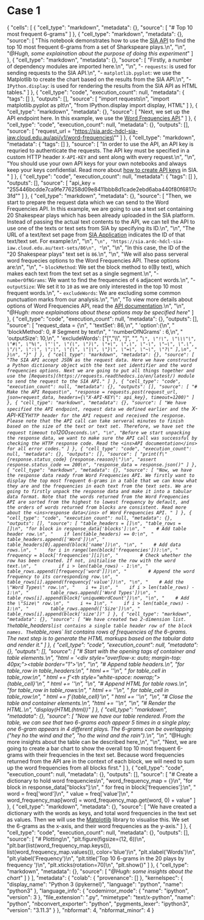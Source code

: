 # Case 1
{
 "cells": [
  {
   "cell_type": "markdown",
   "metadata": {},
   "source": [
    "# Top 10 most frequent 6-grams"
   ]
  },
  {
   "cell_type": "markdown",
   "metadata": {},
   "source": [
    "This notebook demonstrates how to use the <ins>SIA API</ins> to find the top 10 most frequent 6-grams from a set of Sharkspeare plays.\n",
    "\n",
    "_@Hugh, some explaination about the purpose of doing this experiment_"
   ]
  },
  {
   "cell_type": "markdown",
   "metadata": {},
   "source": [
    "Firstly, a number of dependency modules are imported here.\n",
    "\n",
    "- `requests`: is used for sending requests to the SIA API.\n",
    "- `matplotlib.pyplot`: we use the Matplotlib to create the chart based on the results from the SIA API.\n",
    "- `IPython.display`: is used for rendering the results from the SIA API as HTML tables."
   ]
  },
  {
   "cell_type": "code",
   "execution_count": null,
   "metadata": {
    "tags": []
   },
   "outputs": [],
   "source": [
    "import requests\n",
    "import matplotlib.pyplot as plt\n",
    "from IPython.display import display, HTML"
   ]
  },
  {
   "cell_type": "markdown",
   "metadata": {},
   "source": [
    "Next, we set up the API endpoint here. In this example, we use the <ins>Word Frequencies API</ins>."
   ]
  },
  {
   "cell_type": "code",
   "execution_count": null,
   "metadata": {},
   "outputs": [],
   "source": [
    "request_url = \"https://sia.ardc-hdcl-sia-iaw.cloud.edu.au/api/v1/word-frequencies\""
   ]
  },
  {
   "cell_type": "markdown",
   "metadata": {
    "tags": []
   },
   "source": [
    "In order to use the API, an API key is requried to authenticate the requests. The API key must be specified in a custom HTTP header `X-API-KEY` and sent along with every request.\n",
    "\n",
    "You should use your own API keys for your own notebooks and always keep your keys confidential. Read more about <ins>how to create API keys</ins> in SIA. "
   ]
  },
  {
   "cell_type": "code",
   "execution_count": null,
   "metadata": {
    "tags": []
   },
   "outputs": [],
   "source": [
    "api_key = \"255446bcdde7ca9fe776258d09e8411bbb8d1cade2ebd6aba440f80f6817c3fd\""
   ]
  },
  {
   "cell_type": "markdown",
   "metadata": {},
   "source": [
    "Then, we start to prepare the request data which we can send to the Word Frequencies API. In this example, we are going to use a text set containing 20 Shakespear plays which has been already uploaded in the SIA platform. Instead of passing the actual text contents to the API, we can tell the API to use one of the texts or text sets from SIA by specifying its ID.\n",
    "\n",
    "The URL of a text/text set page from <ins>SIA Application</ins> indicates the ID of that text/text set. For example:\n",
    "\n",
    "```\n",
    "https://sia.ardc-hdcl-sia-iaw.cloud.edu.au/text-sets/86\n",
    "```\n",
    "\n",
    "In this case, the ID of the \"20 Shakespear plays\" text set is `86`.\n",
    "\n",
    "We will also pass serveral word frequecies options to the Word Frequencies API. These options are:\n",
    "\n",
    "- `blockMethod`: We set the block method to `0`(By text), which makes each text from the text set as a single segment.\n",
    "- `numberOfNGrams`: We want to find the frequencies of `6` adjacent words.\n",
    "- `outputSize`: We set it to `10` as we are only interested in the top 10 most frequent words.\n",
    "- `excludeWords`: We are excluding some common punctuation marks from our analysis.\n",
    "\n",
    "To view more details about options of Word Frequencies API, read the <ins>API documentation</ins>.\n",
    "\n",
    "_@Hugh: more explainations about these options may be specified here_"
   ]
  },
  {
   "cell_type": "code",
   "execution_count": null,
   "metadata": {},
   "outputs": [],
   "source": [
    "request_data = {\n",
    "    'textSet': 86,\n",
    "    'option':{\n",
    "        'blockMethod': 0,       # Segment by text\n",
    "        'numberOfNGrams' : 6,\n",
    "        'outputSize': 10,\n",
    "        'excludeWords': [\"[\",\"\\\\\", \"]\", \"_\", \"`\", \"!\", \"\\\"\", \"#\", \"%\", \"'\", \"(\", \")\", \"+\", \",\", \"-\", \"–\", \".\", \"/\", \":\", \";\", \"{\", \"|\", \"}\", \"=\", \"~\", \"?\" ],\n",
    "    }\n",
    "}"
   ]
  },
  {
   "cell_type": "markdown",
   "metadata": {},
   "source": [
    "The SIA API accept JSON as the request data. Here we have constructed a Python dictionary object with the text set identifier and the word frequencies options. Next we are going to put all things together and use the [Requests](https://requests.readthedocs.io/en/latest/) module to send the request to the SIA API."
   ]
  },
  {
   "cell_type": "code",
   "execution_count": null,
   "metadata": {},
   "outputs": [],
   "source": [
    "# Make the API Request\n",
    "response = requests.post(request_url, json=request_data, headers={\"X-API-KEY\": api_key}, timeout=1200)"
   ]
  },
  {
   "cell_type": "markdown",
   "metadata": {},
   "source": [
    "We have specified the API endpoint, request data we defined earlier and the `X-API-KEY` HTTP header for the API request and received the response. Please note that the API call can take serveral minutes to finish based on the size of the text or text set. Therefore, we have set the request timeout to `1200` seconds.\n",
    "\n",
    "Before we start unpacking the response data, we want to make sure the API call was successful by checking the HTTP response code. Read the <ins>API documentation</ins> for all error codes."
   ]
  },
  {
   "cell_type": "code",
   "execution_count": null,
   "metadata": {},
   "outputs": [],
   "source": [
    "print(f\"{response.status_code} {response.reason}\")\n",
    "assert response.status_code == 200\n",
    "response_data = response.json()"
   ]
  },
  {
   "cell_type": "markdown",
   "metadata": {},
   "source": [
    "Now, we have the response data ready from Word Frequencies API. We firstly want to display the top most frequent 6-grams in a table that we can know what they are and the frequencies in each text from the text sets. We are going to firstly unpack the response data and make it into a tabular data format. Note that the words returned from the Word Frequencies API are sorted from the highest to lowest frequency by default, and the orders of words returned from blocks are consistent. Read more about the <ins>response data</ins> of Word Frequencies API. "
   ]
  },
  {
   "cell_type": "code",
   "execution_count": null,
   "metadata": {},
   "outputs": [],
   "source": [
    "table_headers = []\n",
    "table_rows = []\n",
    "for block in response_data['blocks']:\n",
    "    # Add table header row.\n",
    "    if len(table_headers) == 0:\n",
    "        table_headers.append(['Word'])\n",
    "    table_headers[0].append(block['name'])\n",
    "\n",
    "    # Add data rows.\n",
    "    for i in range(len(block['frequencies'])):\n",
    "        frequency = block['frequencies'][i]\n",
    "        # Check whether the row has been created. If not, initialise the row with the word text.\n",
    "        if i > len(table_rows) - 1:\n",
    "            table_rows.append([frequency['word']])\n",
    "        # Append the word frequency to its corresponding row.\n",
    "        table_rows[i].append(frequency['value'])\n",
    "\n",
    "    # Add the \"Word Types\" row.\n",
    "    i += 1\n",
    "    if i > len(table_rows) - 1:\n",
    "        table_rows.append(['Word Types'])\n",
    "    table_rows[i].append(block['uniqueWordCount'])\n",
    "\n",
    "    # Add the \"Size\" row.\n",
    "    i += 1\n",
    "    if i > len(table_rows) - 1:\n",
    "        table_rows.append(['Size'])\n",
    "    table_rows[i].append(block['size'])"
   ]
  },
  {
   "cell_type": "markdown",
   "metadata": {},
   "source": [
    "We have created two 2-dimension list. The `table_headers` list contains a single table header row of the block names. The `table_rows` list contains rows of frequencies of the 6-grams. The next step is to generate the HTML markups based on the tabular data and render it."
   ]
  },
  {
   "cell_type": "code",
   "execution_count": null,
   "metadata": {},
   "outputs": [],
   "source": [
    "# Start with the opening tags of container and table elements.\n",
    "html = '<div style=\"overflow-x: auto; margin-top: 40px;\"><table border=\"1\">'\n",
    "\n",
    "# Append table headers.\n",
    "for table_row in table_headers:\n",
    "    html += '<tr>'\n",
    "    for table_cell in table_row:\n",
    "        html += f'<th style=\"white-space: nowrap;\">{table_cell}</td>'\n",
    "    html += '</tr>'\n",
    "\n",
    "# Append HTML for table rows.\n",
    "for table_row in table_rows:\n",
    "    html += '<tr>'\n",
    "    for table_cell in table_row:\n",
    "        html += f'<td>{table_cell}</td>'\n",
    "    html += '</tr>'\n",
    "\n",
    "# Close the table and container elements.\n",
    "html += '</table></div>'\n",
    "\n",
    "# Render the HTML.\n",
    "display(HTML(html))"
   ]
  },
  {
   "cell_type": "markdown",
   "metadata": {},
   "source": [
    "Now we have our table rendered. From the table, we can see that two 6-grams each appear 5 times in a single play; one 6-gram appears in 4 different plays. The 6-grams can be overlapping (\"hey ho the wind and the\", \"ho the wind and the rain\").\n",
    "\n",
    "_@Hugh: more insights about the table can be described here_\n",
    "\n",
    "Next, we are going to create a bar chart to show the overall top 10 most frequent 6-grams with their frequencies in the text set. Because word frequencies returned from the API are in the context of each block, we will need to sum up the word frequencies from all blocks first."
   ]
  },
  {
   "cell_type": "code",
   "execution_count": null,
   "metadata": {},
   "outputs": [],
   "source": [
    "# Create a dictionary to hold word frequencies\n",
    "word_frequency_map = {}\n",
    "for block in response_data[\"blocks\"]:\n",
    "    for freq in block['frequencies']:\n",
    "        word = freq['word']\n",
    "        value = freq['value']\n",
    "        word_frequency_map[word] = word_frequency_map.get(word, 0) + value"
   ]
  },
  {
   "cell_type": "markdown",
   "metadata": {},
   "source": [
    "We have created a dictionary with the words as keys, and total word frequencies in the text set as values. Then we will use the [Matplotlib](https://matplotlib.org/) library to visualise this. We set the 6-grams as the x-axis, and their word frequencies as the y-axis."
   ]
  },
  {
   "cell_type": "code",
   "execution_count": null,
   "metadata": {},
   "outputs": [],
   "source": [
    "# Plotting\n",
    "plt.figure(figsize=(12, 6))\n",
    "plt.bar(list(word_frequency_map.keys()), list(word_frequency_map.values()), color='blue')\n",
    "plt.xlabel('Words')\n",
    "plt.ylabel('Frequency')\n",
    "plt.title('Top 10 6-grams in the 20 plays by frequency ')\n",
    "plt.xticks(rotation=70)\n",
    "plt.show()"
   ]
  },
  {
   "cell_type": "markdown",
   "metadata": {},
   "source": [
    "_@Hugh: some insights about the chart_"
   ]
  }
 ],
 "metadata": {
  "colab": {
   "provenance": []
  },
  "kernelspec": {
   "display_name": "Python 3 (ipykernel)",
   "language": "python",
   "name": "python3"
  },
  "language_info": {
   "codemirror_mode": {
    "name": "ipython",
    "version": 3
   },
   "file_extension": ".py",
   "mimetype": "text/x-python",
   "name": "python",
   "nbconvert_exporter": "python",
   "pygments_lexer": "ipython3",
   "version": "3.11.3"
  }
 },
 "nbformat": 4,
 "nbformat_minor": 4
}
